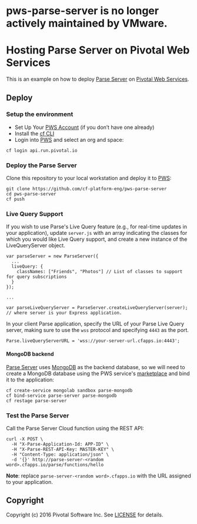 # pws-parse-server is no longer actively maintained by VMware.

# Hosting Parse Server on Pivotal Web Services

This is an example on how to deploy [Parse Server](https://github.com/ParsePlatform/parse-server) on [Pivotal Web Services](https://run.pivotal.io/).

## Deploy

### Setup the environment

* Set Up Your [PWS Account](https://docs.run.pivotal.io/starting/index.html#signup) (if you don’t have one already)
* Install the [cf CLI](https://docs.run.pivotal.io/starting/index.html#install-login)
* Login into [PWS](https://run.pivotal.io/) and select an org and space:

```
cf login api.run.pivotal.io
```

### Deploy the Parse Server

Clone this repository to your local workstation and deploy it to [PWS](https://run.pivotal.io/):

```
git clone https://github.com/cf-platform-eng/pws-parse-server
cd pws-parse-server
cf push
```

### Live Query Support

If you wish to use Parse's Live Query feature (e.g., for real-time updates in your application), update `server.js` with an array indicating the classes for which you would like Live Query support, and create a new instance of the LiveQueryServer object.

```
var parseServer = new ParseServer({
  ...
  liveQuery: {
    classNames: ["Friends", "Photos"] // List of classes to support for query subscriptions
  }
});

...

var parseLiveQueryServer = ParseServer.createLiveQueryServer(server); // where server is your Express application.
```

In your client Parse application, specify the URL of your Parse Live Query server, making sure to use the `wss` protocol and specifying `4443` as the port.

```
Parse.liveQueryServerURL = 'wss://your-server-url.cfapps.io:4443';
```

#### MongoDB backend

[Parse Server](https://github.com/ParsePlatform/parse-server) uses [MongoDB](https://www.mongodb.org/) as the backend database, so we will need to create a MongoDB database using the PWS service's [marketplace](https://docs.run.pivotal.io/marketplace/) and bind it to the application:

```
cf create-service mongolab sandbox parse-mongodb
cf bind-service parse-server parse-mongodb
cf restage parse-server
```

### Test the Parse Server

Call the Parse Server Cloud function using the REST API:

```
curl -X POST \
  -H "X-Parse-Application-Id: APP-ID" \
  -H "X-Parse-REST-API-Key: MASTER-KEY" \
  -H "Content-Type: application/json" \
  -d '{}' http://parse-server-<random word>.cfapps.io/parse/functions/hello
```

**Note**: replace `parse-server-<random word>.cfapps.io` with the URL assigned to your application.

## Copyright

Copyright (c) 2016 Pivotal Software Inc. See [LICENSE](https://github.com/cf-platform-eng/pws-parse-server/blob/master/LICENSE) for details.
